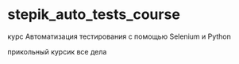# stepik_auto_tests_course
курс Автоматизация тестирования с помощью Selenium и Python

прикольный курсик все дела
